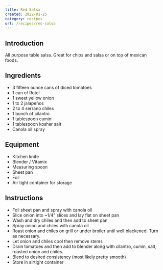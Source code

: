 ```yaml
---
title: Red Salsa
created: 2022-01-25
category: recipes
url: /recipes/red-salsa
---
```

## Introduction

All purpose table salsa. Great for chips and salsa or on top of mexican foods.

## Ingredients

- 3 fifteen ounce cans of diced tomatoes
- 1 can of Rotel
- 1 sweet yellow onion
- 1 to 2 jalapeños
- 2 to 4 serrano chiles
- 1 bunch of cilantro
- 1 tablespoon cumin
- 1 tablespoon kosher salt
- Canola oil spray

## Equipment

- Kitchen knife
- Blender / Vitamix
- Measuring spoon
- Sheet pan
- Foil
- Air tight container for storage

## Instructions

- Foil sheet pan and spray with canola oil
- Slice onion into ~1/4" slices and lay flat on sheet pan
- Wash and dry chiles and then add to sheet pan
- Spray onion and chiles with canola oil
- Roast onion and chiles on grill or under broiler until well blackened. Turn as necessary.
- Let onion and chiles cool then remove stems
- Drain tomatoes and then add to blender along with cilantro, cumin, salt, roasted onion and chiles.
- Blend to desired consistency (most likely pretty smooth)
- Store in airtight container
